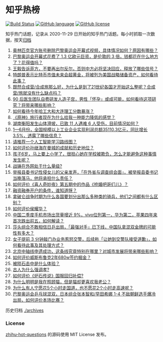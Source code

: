 # 知乎热榜
[![Build Status](https://github.com/ToWeLong/zhihu-hot-questions/workflows/CI/badge.svg)](https://github.com/ToWeLong/zhihu-hot-questions/actions)
[![GitHub language](https://img.shields.io/badge/language-golang-orange.svg)](https://golang.org/)
[![GitHub license](https://img.shields.io/github/license/ToWeLong/zhihu-hot-questions)](https://github.com/ToWeLong/zhihu-hot-questions/blob/main/LICENSE)

知乎热门话题，记录从 2020-11-29 日开始的知乎热门话题。每小时抓取一次数据，按天[归档](./archives)

<!-- BEGIN -->

1. [奥林匹克官方账号删除巴黎奥运会开幕式视频，具体情况如何？原因有哪些？](https://www.zhihu.com/question/662783536)
1. [巴黎奥运会开幕式花费了 1.3 亿欧元巨资，是伦敦的 3 倍，钱都花在什么地方了？花得值吗？](https://www.zhihu.com/question/662713684)
1. [王毅告诉菲方，不要再出尔反尔，否则中方必将坚决回应，释放了哪些信号？](https://www.zhihu.com/question/662719345)
1. [特朗普表示比特币市值未来会超黄金，将被列为美国战略储备资产，如何看待此事？](https://www.zhihu.com/question/662787232)
1. [既然合成营/合成旅那么好，为什么是到了21世纪各国才开始这么整呢？合成营/旅就没有什么缺点吗？](https://www.zhihu.com/question/608889316)
1. [90 后医生团队自费研发人造子宫，男性「怀孕」或成可能，如何看待这项研究？将带来哪些影响？](https://www.zhihu.com/question/662654870)
1. [如何看待今年哈工大和大连理工分数暴涨？](https://www.zhihu.com/question/662290465)
1. [《原神》旅行者现在为什么给我一种能力降低的感觉？](https://www.zhihu.com/question/662380430)
1. [湖南衡阳发生山体滑坡，已致 11 人遇难 6 人受伤，目前情况如何？](https://www.zhihu.com/question/662789394)
1. [1—6月份，全国规模以上工业企业实现利润总额35110.3亿元，同比增长3.5%，透露了哪些信息？](https://www.zhihu.com/question/662703369)
1. [请推荐一个人工智能学习路线图？](https://www.zhihu.com/question/327809761)
1. [如何评价孙继海在曼城的成就和历史地位？](https://www.zhihu.com/question/20005046)
1. [孩子6岁，马上要上小学了，很担心她在学校被欺负，怎么才能避免这种事情发生呢？](https://www.zhihu.com/question/659020193)
1. [战锤在外网处于什么量级?](https://www.zhihu.com/question/661828803)
1. [举报县委书记性侵女儿的父亲发声，「在外省与调查组会面」，被举报县委书记当晚落马，他将承担什么责任？](https://www.zhihu.com/question/662708767)
1. [如何评价《喜人奇妙夜》第五期中的作品《抢婚吧哥们儿》？](https://www.zhihu.com/question/662654937)
1. [融资融券开户的条件，谁知道呀？](https://www.zhihu.com/question/568586774)
1. [拿破仑战争时期为什么各国要划分出那么多种类的骑兵，他们之间都有什么区别？](https://www.zhihu.com/question/640196083)
1. [如何评价侯耀华？](https://www.zhihu.com/question/34328028)
1. [中国二季度手机市场出货量增近 9%，vivo位列第一，华为第二，苹果四年来首次跌出前五，如何解读？](https://www.zhihu.com/question/662703384)
1. [莎头组合不敢相信日乒出局，「最强对手」已下线，中国队拿混双金牌的可能性有多大？](https://www.zhihu.com/question/662757357)
1. [女子提前 3 分钟敲门办业务惹怒交警，后续称「让她到交警队接受道歉」，如何看待此事及其处理方式？](https://www.zhihu.com/question/662708972)
1. [北京中轴线申遗成功，这条线究竟特别在哪里？对城市发展将带来哪些影响？](https://www.zhihu.com/question/662714639)
1. [如何评价威斯布鲁克2年680w签约掘金？](https://www.zhihu.com/question/662710442)
1. [被陨石击中是什么体验？](https://www.zhihu.com/question/268859091)
1. [古人为什么强调孝?](https://www.zhihu.com/question/662465930)
1. [如何评价《炉石传说》国服回归补偿?](https://www.zhihu.com/question/662791810)
1. [为什么明明是我在照顾猫，但是猫却更喜欢我老公？](https://www.zhihu.com/question/598606116)
1. [为什么有人宁愿花5个小时走国道，也不愿花2个小时走高速呢？](https://www.zhihu.com/question/662017658)
1. [巴黎奥运会乒乓球混双，日本组合张本智和/早田希娜 1-4 不敌朝鲜选手爆冷出局，如何评价本场比赛？](https://www.zhihu.com/question/662757265)

<!-- END -->

历史归档 [./archives](./archives)


### License
[zhihu-hot-questions](https://github.com/towelong/zhihu-hot-questions) 的源码使用 MIT License 发布。